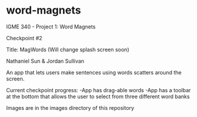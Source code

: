 # word-magnets
IGME 340 - Project 1: Word Magnets

Checkpoint #2

Title: MagWords (Will change splash screen soon)

Nathaniel Sun & Jordan Sullivan

An app that lets users make sentences using words scatters around the screen.

Current checkpoint progress:
-App has drag-able words
-App has a toolbar at the bottom that allows the user to select from three different word banks

Images are in the images directory of this repository

